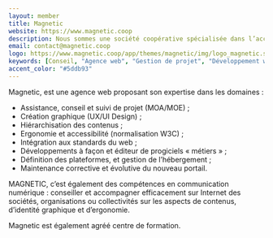 ```yaml
---
layout: member
title: Magnetic
website: https://www.magnetic.coop
description: Nous sommes une société coopérative spécialisée dans l’accompagnement et le développement de sites web formidables, d’outils métier, d’applications mobile basés sur des technologies open source
email: contact@magnetic.coop
logo: https://www.magnetic.coop/app/themes/magnetic/img/logo_magnetic.svg
keywords: [Conseil, "Agence web", "Gestion de projet", "Développement web", "Transformation digitale", Drupal, WordPress, Typo3, E-commerce, UX-UI, "Organisme de formation", Symfony, Accessibilité]
accent_color: "#5ddb93"
---
```

Magnetic, est une agence web proposant son expertise dans les domaines :
- Assistance, conseil et suivi de projet (MOA/MOE) ;
- Création graphique (UX/UI Design) ;
- Hiérarchisation des contenus ;
- Ergonomie et accessibilité (normalisation W3C) ;
- Intégration aux standards du web ;
- Développements à façon et éditeur de progiciels « métiers » ;
- Définition des plateformes, et gestion de l’hébergement ;
- Maintenance corrective et évolutive du nouveau portail.

MAGNETIC, c’est également des compétences en communication numérique : conseiller et accompagner efficacement sur Internet des sociétés, organisations ou collectivités sur les aspects de contenus, d’identité graphique et d’ergonomie.

Magnetic est également agréé centre de formation.
